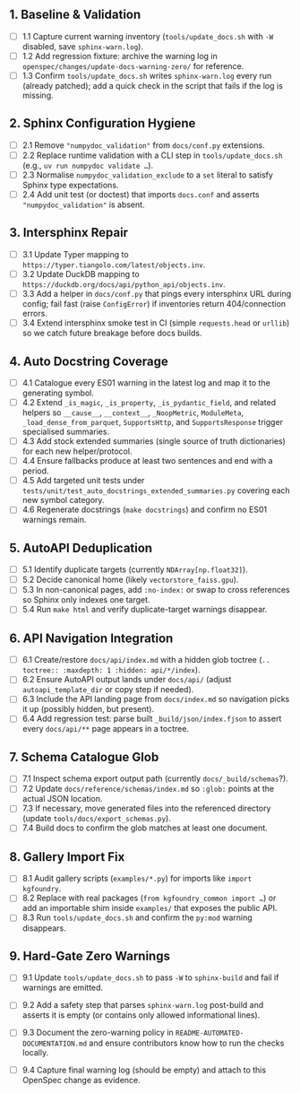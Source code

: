 ## 1. Baseline & Validation
- [ ] 1.1 Capture current warning inventory (`tools/update_docs.sh` with `-W` disabled, save `sphinx-warn.log`).
- [ ] 1.2 Add regression fixture: archive the warning log in `openspec/changes/update-docs-warning-zero/` for reference.
- [ ] 1.3 Confirm `tools/update_docs.sh` writes `sphinx-warn.log` every run (already patched); add a quick check in the script that fails if the log is missing.

## 2. Sphinx Configuration Hygiene
- [ ] 2.1 Remove `"numpydoc_validation"` from `docs/conf.py` extensions.
- [ ] 2.2 Replace runtime validation with a CLI step in `tools/update_docs.sh` (e.g., `uv run numpydoc validate …`).
- [ ] 2.3 Normalise `numpydoc_validation_exclude` to a `set` literal to satisfy Sphinx type expectations.
- [ ] 2.4 Add unit test (or doctest) that imports `docs.conf` and asserts `"numpydoc_validation"` is absent.

## 3. Intersphinx Repair
- [ ] 3.1 Update Typer mapping to `https://typer.tiangolo.com/latest/objects.inv`.
- [ ] 3.2 Update DuckDB mapping to `https://duckdb.org/docs/api/python_api/objects.inv`.
- [ ] 3.3 Add a helper in `docs/conf.py` that pings every intersphinx URL during config; fail fast (raise `ConfigError`) if inventories return 404/connection errors.
- [ ] 3.4 Extend intersphinx smoke test in CI (simple `requests.head` or `urllib`) so we catch future breakage before docs builds.

## 4. Auto Docstring Coverage
- [ ] 4.1 Catalogue every ES01 warning in the latest log and map it to the generating symbol.
- [ ] 4.2 Extend `_is_magic`, `_is_property`, `_is_pydantic_field`, and related helpers so `__cause__`, `__context__`, `_NoopMetric`, `ModuleMeta`, `_load_dense_from_parquet`, `SupportsHttp`, and `SupportsResponse` trigger specialised summaries.
- [ ] 4.3 Add stock extended summaries (single source of truth dictionaries) for each new helper/protocol.
- [ ] 4.4 Ensure fallbacks produce at least two sentences and end with a period.
- [ ] 4.5 Add targeted unit tests under `tests/unit/test_auto_docstrings_extended_summaries.py` covering each new symbol category.
- [ ] 4.6 Regenerate docstrings (`make docstrings`) and confirm no ES01 warnings remain.

## 5. AutoAPI Deduplication
- [ ] 5.1 Identify duplicate targets (currently `NDArray[np.float32]`).
- [ ] 5.2 Decide canonical home (likely `vectorstore_faiss.gpu`).
- [ ] 5.3 In non-canonical pages, add `:no-index:` or swap to cross references so Sphinx only indexes one target.
- [ ] 5.4 Run `make html` and verify duplicate-target warnings disappear.

## 6. API Navigation Integration
- [ ] 6.1 Create/restore `docs/api/index.md` with a hidden glob toctree (`.. toctree:: :maxdepth: 1 :hidden: api/*/index`).
- [ ] 6.2 Ensure AutoAPI output lands under `docs/api/` (adjust `autoapi_template_dir` or copy step if needed).
- [ ] 6.3 Include the API landing page from `docs/index.md` so navigation picks it up (possibly hidden, but present).
- [ ] 6.4 Add regression test: parse built `_build/json/index.fjson` to assert every `docs/api/**` page appears in a toctree.

## 7. Schema Catalogue Glob
- [ ] 7.1 Inspect schema export output path (currently `docs/_build/schemas`?).
- [ ] 7.2 Update `docs/reference/schemas/index.md` so `:glob:` points at the actual JSON location.
- [ ] 7.3 If necessary, move generated files into the referenced directory (update `tools/docs/export_schemas.py`).
- [ ] 7.4 Build docs to confirm the glob matches at least one document.

## 8. Gallery Import Fix
- [ ] 8.1 Audit gallery scripts (`examples/*.py`) for imports like `import kgfoundry`.
- [ ] 8.2 Replace with real packages (`from kgfoundry_common import …`) or add an importable shim inside `examples/` that exposes the public API.
- [ ] 8.3 Run `tools/update_docs.sh` and confirm the `py:mod` warning disappears.

## 9. Hard-Gate Zero Warnings
- [ ] 9.1 Update `tools/update_docs.sh` to pass `-W` to `sphinx-build` and fail if warnings are emitted.
- [ ] 9.2 Add a safety step that parses `sphinx-warn.log` post-build and asserts it is empty (or contains only allowed informational lines).
- [ ] 9.3 Document the zero-warning policy in `README-AUTOMATED-DOCUMENTATION.md` and ensure contributors know how to run the checks locally.
- [ ] 9.4 Capture final warning log (should be empty) and attach to this OpenSpec change as evidence.

